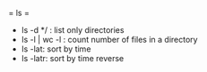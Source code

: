 = ls =

* ls -d */ : list only directories
* ls -l | wc -l : count number of files in a directory
* ls -lat: sort by time
* ls -latr: sort by time reverse
